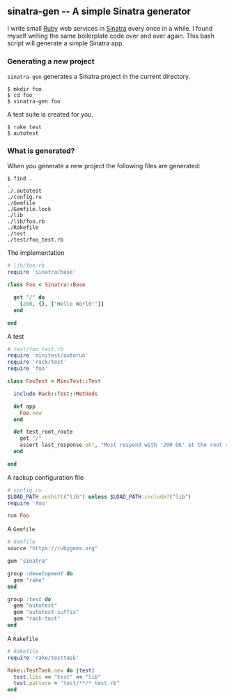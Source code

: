## sinatra-gen -- A simple Sinatra generator

I write small [Ruby][1] web services in [Sinatra][2] every once in a while. I
found myself writing the same boilerplate code over and over again. This bash
script will generate a simple Sinatra app.

[1]: https://www.ruby-lang.org/en/
[2]: https://github.com/sinatra/sinatra/

### Generating a new project

`sinatra-gen` generates a Sinatra project in the current directory.

    $ mkdir foo
    $ cd foo
    $ sinatra-gen foo

A test suite is created for you.

    $ rake test
    $ autotest

### What is generated?

When you generate a new project the following files are generated:

    $ find .
    .
    ./.autotest
    ./config.ru
    ./Gemfile
    ./Gemfile.lock
    ./lib
    ./lib/foo.rb
    ./Rakefile
    ./test
    ./test/foo_test.rb

The implementation

```ruby
# lib/foo.rb
require 'sinatra/base'

class Foo < Sinatra::Base

  get "/" do
    [200, {}, ["Hello World!"]]
  end

end
```

A test

```ruby
# test/foo_test.rb
require 'minitest/autorun'
require 'rack/test'
require 'foo'

class FooTest < MiniTest::Test

  include Rack::Test::Methods

  def app
    Foo.new
  end

  def test_root_route
    get "/"
    assert last_response.ok?, "Must respond with '200 OK' at the root route"
  end

end
```

A rackup configuration file

```ruby
# config.ru
$LOAD_PATH.unshift("lib") unless $LOAD_PATH.include?("lib")
require 'foo'

run Foo
```

A `Gemfile`

```ruby
# Gemfile
source "https://rubygems.org"

gem "sinatra"

group :development do
  gem "rake"
end

group :test do
  gem "autotest"
  gem "autotest-suffix"
  gem "rack-test"
end
```

A `Rakefile`

```ruby
# Rakefile
require 'rake/testtask'

Rake::TestTask.new do |test|
  test.libs << "test" << "lib"
  test.pattern = "test/**/*_test.rb"
end
```
